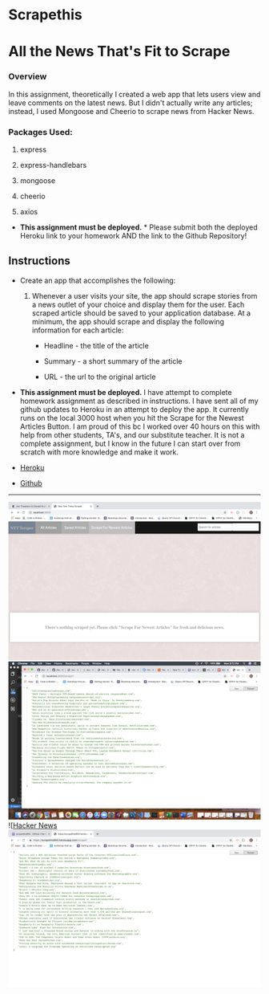 # Scrapethis
# All the News That's Fit to Scrape

### Overview

In this assignment, theoretically I created a web app that lets users view and leave comments on the latest news. But I didn't actually write any articles; instead, I used Mongoose and Cheerio  to scrape news from Hacker News.

### Packages Used:

   1. express

   2. express-handlebars

   3. mongoose

   4. cheerio

   5. axios



* **This assignment must be deployed.** * Please submit both the deployed Heroku link to your homework AND the link to the Github Repository!

## Instructions

* Create an app that accomplishes the following:

  1. Whenever a user visits your site, the app should scrape stories from a news outlet of your choice and display them for the user. Each scraped article should be saved to your application database. At a minimum, the app should scrape and display the following information for each article:

     * Headline - the title of the article

     * Summary - a short summary of the article

     * URL - the url to the original article

* **This assignment must be deployed.** I have attempt to complete homework assignment as described in instructions. I have sent all of my github updates to Heroku in an attempt to deploy the app. It currently runs on the local 3000 host when you hit the Scrape for the Newest Articles Button. I am proud of this bc I worked over 40 hours on this with help from other students, TA's, and our substitute teacher. It is not a complete assignment, but I know in the future I can start over from scratch with more knowledge and make it work. 

* [Heroku](https://scrapethis954.herokuapp.com/)

* [Github](https://github.com/tracycobrien/scrapethis.git)

---


![Hacker News](screenshot.jpeg)
![Hacker News](screenshot2.jpeg)
![[Hacker News](ScreenHeroku.jpeg)
![Hacker News](ScreenHeroku2.jpeg) 